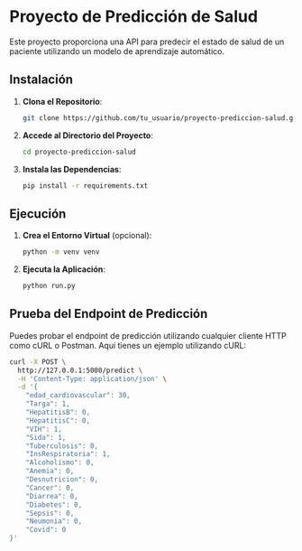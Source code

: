 
# Proyecto de Predicción de Salud

Este proyecto proporciona una API para predecir el estado de salud de un paciente utilizando un modelo de aprendizaje automático.

## Instalación

1. **Clona el Repositorio**:

   ```bash
   git clone https://github.com/tu_usuario/proyecto-prediccion-salud.git
   ```
2. **Accede al Directorio del Proyecto**:

   ```bash
   cd proyecto-prediccion-salud
   ```
3. **Instala las Dependencias**:

   ```bash
   pip install -r requirements.txt
   ```

## Ejecución

1. **Crea el Entorno Virtual** (opcional):

   ```bash
   python -m venv venv
   ```
2. **Ejecuta la Aplicación**:

   ```bash
   python run.py
   ```

## Prueba del Endpoint de Predicción

Puedes probar el endpoint de predicción utilizando cualquier cliente HTTP como cURL o Postman. Aquí tienes un ejemplo utilizando cURL:

```bash
curl -X POST \
  http://127.0.0.1:5000/predict \
  -H 'Content-Type: application/json' \
  -d '{
    "edad_cardiovascular": 30,
    "Targa": 1,
    "HepatitisB": 0,
    "HepatitisC": 0,
    "VIH": 1,
    "Sida": 1,
    "Tuberculosis": 0,
    "InsRespiratoria": 1,
    "Alcoholismo": 0,
    "Anemia": 0,
    "Desnutricion": 0,
    "Cancer": 0,
    "Diarrea": 0,
    "Diabetes": 0,
    "Sepsis": 0,
    "Neumonia": 0,
    "Covid": 0
}'
```

